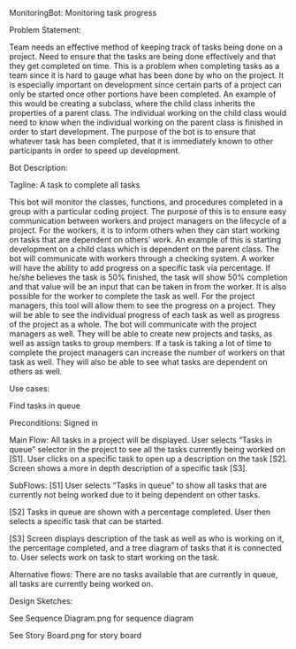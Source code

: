 MonitoringBot: Monitoring task progress

Problem Statement:

Team needs an effective method of keeping track of tasks being done on a project. Need to ensure that the tasks are being done effectively and that they get completed on time. This is a problem when completing tasks as a team since it is hard to gauge what has been done by who on the project. It is especially important on development since certain parts of a project can only be started once other portions have been completed. An example of this would be creating a subclass, where the child class inherits the properties of a parent class. The individual working on the child class would need to know when the individual working on the parent class is finished in order to start development. The purpose of the bot is to ensure that whatever task has been completed, that it is immediately known to other participants in order to speed up development.

Bot Description:

Tagline: A task to complete all tasks

This bot will monitor the classes, functions, and procedures completed in a group with a particular coding project. The purpose of this is to ensure easy communication between workers and project managers on the lifecycle of a project. For the workers, it is to inform others when they can start working on tasks that are dependent on others' work. An example of this is starting development on a child class which is dependent on the parent class. The bot will communicate with workers through a checking system. A worker will have the ability to add progress on a specific task via percentage. If he/she believes the task is 50% finished, the task will show 50% completion and that value will be an input that can be taken in from the worker. It is also possible for the worker to complete the task as well.
For the project managers, this tool will allow them to see the progress on a project. They will be able to see the individual progress of each task as well as progress of the project as a whole. The bot will communicate with the project managers as well. They will be able to create new projects and tasks, as well as assign tasks to group members. If a task is taking a lot of time to complete the project managers can increase the number of workers on that task as well. They will also be able to see what tasks are dependent on others as well.

Use cases:

Find tasks in queue

Preconditions: Signed in

Main Flow:
All tasks in a project will be displayed. User selects “Tasks in queue” selector in the project to see all the tasks currently being worked on [S1]. User clicks on a specific task to open up a description on the task [S2]. Screen shows a more in depth description of a specific task [S3].

SubFlows:
[S1] User selects “Tasks in queue” to show all tasks that are currently not being worked due to it being dependent on other tasks.

[S2] Tasks in queue are shown with a percentage completed. User then selects a specific task that can be started.

[S3] Screen displays description of the task as well as who is working on it, the percentage completed, and a tree diagram of tasks that it is connected to. User selects work on task to start working on the task.

Alternative flows:
There are no tasks available that are currently in queue, all tasks are currently being worked on.

Design Sketches:

See Sequence Diagram.png for sequence diagram

See Story Board.png for story board
